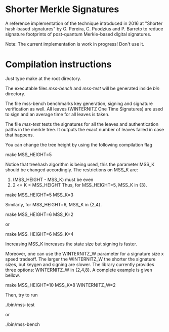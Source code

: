 # Shorter Merkle Signatures
A reference implementation of the technique introduced in 2016 at "Shorter hash-based signatures" by G. Pereira, C. Puodzius and P. Barreto to reduce signature footprints of post-quantum Merkle-based digital signatures.


Note: The current implementation is work in progress! Don't use it.

# Compilation instructions

Just type make at the root directory.

The executable files *mss-bench* and *mss-test* will be generated inside *bin* directory.

The file mss-bench benchmarks key generation, signing and signature verification as well. All leaves (WINTERNITZ One Time Signatures) are used to sign and an average time for all leaves is taken.

The file *mss-test* tests the signatures for all the leaves and authentication paths in the merkle tree. It outputs the exact number of leaves failed in case that happens.

You can change the tree height by using the following compilation flag

  make MSS_HEIGHT=5

Notice that treehash algorithm is being used, this the parameter MSS_K should be changed accordingly.
The restrictions on MSS_K are:
  1) (MSS_HEIGHT - MSS_K) must be even
  2) 2 <= K < MSS_HEIGHT
Thus, for MSS_HEIGHT=5, MSS_K in {3}.

  make MSS_HEIGHT=5 MSS_K=3

Similarly, for MSS_HEIGHT=6, MSS_K in {2,4}.

  make MSS_HEIGHT=6 MSS_K=2

or

  make MSS_HEIGHT=6 MSS_K=4

Increasing MSS_K increases the state size but signing is faster.

Moreover, one can use the WINTERNITZ_W parameter for a signature size x speed tradeoff.
The larger the WINTERNITZ_W the shorter the signature sizes, but keygen and signing are slower.
The library currently provides three options: WINTERNITZ_W in {2,4,8}.
A complete example is given bellow.

  make MSS_HEIGHT=10 MSS_K=8 WINTERNITZ_W=2

Then, try to run

  ./bin/mss-test

or

  ./bin/mss-bench
